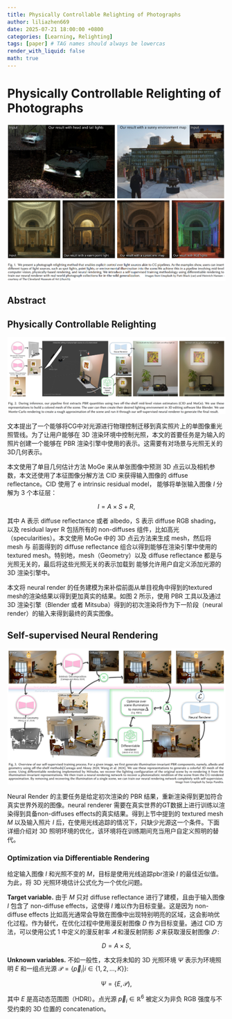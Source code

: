 ```yaml
---
title: Physically Controllable Relighting of Photographs
author: liliazhen669
date: 2025-07-21 18:00:00 +0800
categories: [Learning, Relighting]
tags: [paper] # TAG names should always be lowercas
render_with_liquid: false
math: true
---
```


# Physically Controllable Relighting of Photographs

![fig-1](assets/img/physically/fig1.png)

## Abstract

## Physically Controllable Relighting

![fig-2](assets/img/physically/fig2.png)

文本提出了一个能够将CG中对光源进行物理控制迁移到真实照片上的单图像重光照管线。为了让用户能够在 3D 渲染环境中控制光照，本文的首要任务是为输入的照片创建一个能够在 PBR 渲染引擎中使用的表示。这需要有对场景与光照无关的3D几何表示。

本文使用了单目几何估计方法 $\mathrm{MoGe}$ 来从单张图像中预测 3D 点云以及相机参数，本文还使用了本征图像分解方法 $\mathrm{CID}$ 来获得输入图像的 diffuse reflectance。$\mathrm{CID}$ 使用了 e intrinsic residual model， 能够将单张输入图像 $I$ 分解为 3 个本征层：

$$
\begin{equation}
I = A \times S + R,
\end{equation}
$$

其中 $\mathrm{A}$ 表示  diffuse reflectance 或者 albedo，$\mathrm{S}$ 表示 diffuse RGB shading， 以及 residual layer $\mathrm{R}$ 包括所有的 non-diffuses 组件，比如高光（specularities）。本文使用  $\mathrm{MoGe}$ 中的 3D 点云方法来生成 mesh，然后将 mesh 与 前面得到的 diffuse reflectance 组合以得到能够在渲染引擎中使用的 textured mesh。特别地，mesh（Geometry）以及 diffuse reflectance 都是与光照无关的，最后将这些光照无关的表示加载到 能够允许用户自定义添加光源的 3D 渲染引擎中。

本文将 neural render 的任务建模为来补偿前面从单目视角中得到的textured mesh的渲染结果以得到更加真实的结果。如图 2 所示，使用 PBR 工具以及通过 3D 渲染引擎（Blender 或者 Mitsuba）得到的初次渲染将作为下一阶段（neural render）的输入来得到最终的真实图像。

## Self-supervised Neural Rendering

![fig-3](assets/img/physically/fig3.png)


Neural Render 的主要任务是给定初次渲染的 PBR 结果，重新渲染得到更加符合真实世界外观的图像。neural renderer 需要在真实世界的GT数据上进行训练以渲染得到具备non-diffuses effects的真实结果。得到上节中提到的 textured mesh $M$ 以及输入照片 $I$ 后，在使用光线追踪的情况下，只缺少光源这一个条件。下面详细介绍对 3D 照明环境的优化，该环境将在训练期间充当用户自定义照明的替代。

###  Optimization via Differentiable Rendering

给定输入图像 $I$ 和光照不变的 $M$，目标是使用光线追踪pbr渲染 $I$ 的最佳近似值。为此，将 3D 光照环境估计公式化为一个优化问题。

**Target variable.** 由于 $M$ 只对 diffuse reflectance 进行了建模，且由于输入图像 $I$ 包含了 non-diffuse effects，这使得 $I$ 难以作为目标变量。这是因为 non-diffuse effects 比如高光通常会导致在图像中出现特别明亮的区域，这会影响优化过程。作为替代，在优化过程中使用漫反射图像 $D$ 作为目标变量。通过 $\mathrm{CID}$ 方法，可以使用公式 1 中定义的漫反射率 $𝐴$ 和漫反射阴影 $𝑆$ 来获取漫反射图像 $𝐷$ :

$$
\begin{equation}
D = A \times S ,
\end{equation}
$$

**Unknown variables.** 不如一般性，本文将未知的 3D 光照环境 $\Psi$ 表示为环境照明 $E$ 和一组点光源 $\mathcal{P}=\{\vec{p}_{i}|i\in\{1,2,...,K\}\}{:}$ 

$$
\begin{equation}
\Psi=\{E,\mathcal{P}\},
\end{equation}
$$

其中 $E$ 是高动态范围图（HDRI）。点光源 $\vec{p}_{i} \in \mathbb{R}^{6}$ 被定义为非负 RGB 强度与不受约束的 3D 位置的 concatenation。